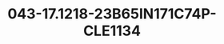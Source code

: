 ---
title: 043-17.1218-23B65IN171C74P-CLE1134
image: 043-17.1218-23B65IN171C74P-CLE1134.jpg
brand: sposo
layout: vestito
---